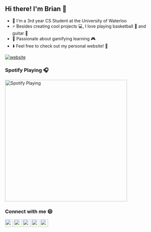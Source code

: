 ## Hi there! I'm Brian 👋 
- 🏫 I'm a 3rd year CS Student at the University of Waterloo
- ⚡ Besides creating cool projects 💻, I love playing basketball 🏀 and guitar 🎸
- 🌱 Passionate about gamifying learning 🎮
- ⬇️ Feel free to check out my personal website! 🧍

[![website](https://img.shields.io/website?down_color=lightgrey&down_message=down&label=briantu.tech&style=for-the-badge&up_color=brightgreen&up_message=up&url=https%3A%2F%2Fbriantu.tech)](https://briantu.tech)

### Spotify Playing 🎧
[<img src="https://github-readme-spotify.vercel.app/api/spotify" alt="Spotify Playing" width="400" />](https://open.spotify.com/playlist/6IW6BgdM61iyWzhEaZGj6e)

### Connect with me 😄
[<img src="https://img.shields.io/badge/LinkedIn-2867B2?style=flat-square&logo=linkedin&labelColor=2867B2" height="25" />](https://www.linkedin.com/in/brianptu/) [<img src="https://img.shields.io/badge/Email-BB001B?style=flat-square&logo=gmail&labelColor=BB001B&logoColor=white" height="25" />](mailto:brianptu2@gmail.com) [<img src="https://img.shields.io/badge/Instagram-dd2a7b?style=flat-square&logo=instagram&labelColor=dd2a7b&logoColor=white" height="25" />](https://www.instagram.com/bptu_/) [<img src="https://img.shields.io/badge/Facebook-4267B2?style=flat-square&logo=facebook&labelColor=4267B2&logoColor=white" height="25" />](https://www.facebook.com/brian.tu.9081) [<img src="https://img.shields.io/badge/Devpost-0d788c?style=flat-square&logo=dev.to&labelColor=0d788c&logoColor=white" height="25" />](https://devpost.com/brianptu)
